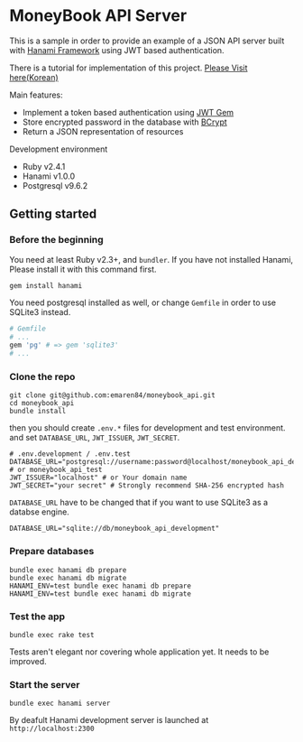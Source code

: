 # MoneyBook API Server

This is a sample in order to provide an example of a JSON API server built with [Hanami Framework](http://hanamirb.org) using JWT based authentication.

There is a tutorial for implementation of this project. [Please Visit here(Korean)](https://emaren84.github.io/blog/archivers/hanami-vuejs-moneybook-api-server)

Main features:

- Implement a token based authentication using [JWT Gem](https://github.com/jwt/ruby-jwt)
- Store encrypted password in the database with [BCrypt](https://github.com/codahale/bcrypt-ruby)
- Return a JSON representation of resources

Development environment

- Ruby v2.4.1
- Hanami v1.0.0
- Postgresql v9.6.2



## Getting started

### Before the beginning

You need at least Ruby v2.3+, and `bundler`. If you have not installed Hanami, Please install it with this command first.

	gem install hanami
You need postgresql installed as well, or change `Gemfile` in order to use SQLite3 instead.

```ruby
# Gemfile
# ...
gem 'pg' # => gem 'sqlite3'
# ...
```



### Clone the repo


```
git clone git@github.com:emaren84/moneybook_api.git
cd moneybook_api
bundle install
```

then you should create `.env.*` files for development and test environment. and set `DATABASE_URL`, `JWT_ISSUER`, `JWT_SECRET`.

```
# .env.development / .env.test
DATABASE_URL="postgresql://username:password@localhost/moneybook_api_development" # or moneybook_api_test
JWT_ISSUER="localhost" # or Your domain name
JWT_SECRET="your secret" # Strongly recommend SHA-256 encrypted hash
```

`DATABASE_URL` have to be changed that if you want to use SQLite3 as a databse engine.

```
DATABASE_URL="sqlite://db/moneybook_api_development"
```



### Prepare databases

```
bundle exec hanami db prepare
bundle exec hanami db migrate
HANAMI_ENV=test bundle exec hanami db prepare
HANAMI_ENV=test bundle exec hanami db migrate
```



### Test the app

```
bundle exec rake test
```

Tests aren't elegant nor covering whole application yet. It needs to be improved.



### Start the server

```
bundle exec hanami server
```

By deafult Hanami development server is launched at `http://localhost:2300`

